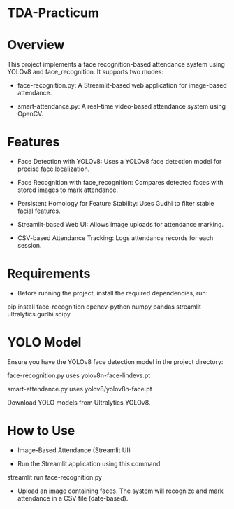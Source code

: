 # TDA-Practicum
# Overview

This project implements a face recognition-based attendance system using YOLOv8 and face_recognition. It supports two modes:

- face-recognition.py: A Streamlit-based web application for image-based attendance.

- smart-attendance.py: A real-time video-based attendance system using OpenCV.

# Features

- Face Detection with YOLOv8: Uses a YOLOv8 face detection model for precise face localization.

- Face Recognition with face_recognition: Compares detected faces with stored images to mark attendance.

- Persistent Homology for Feature Stability: Uses Gudhi to filter stable facial features.

- Streamlit-based Web UI: Allows image uploads for attendance marking.

- CSV-based Attendance Tracking: Logs attendance records for each session.

# Requirements

- Before running the project, install the required dependencies, run:

 pip install face-recognition opencv-python numpy pandas streamlit ultralytics gudhi scipy

 # YOLO Model

Ensure you have the YOLOv8 face detection model in the project directory:

face-recognition.py uses yolov8n-face-lindevs.pt

smart-attendance.py uses yolov8/yolov8n-face.pt

Download YOLO models from Ultralytics YOLOv8.

# How to Use

- Image-Based Attendance (Streamlit UI)

- Run the Streamlit application using this command:

streamlit run face-recognition.py

- Upload an image containing faces. The system will recognize and mark attendance in a CSV file (date-based).
